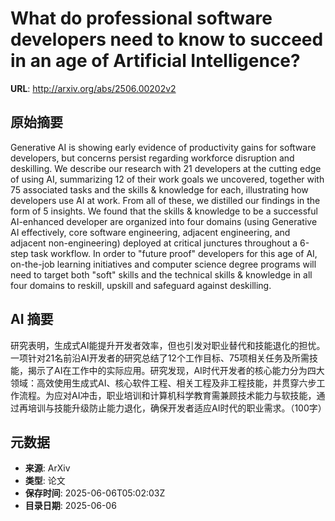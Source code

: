 # What do professional software developers need to know to succeed in an age of Artificial Intelligence?

**URL**: http://arxiv.org/abs/2506.00202v2

## 原始摘要

Generative AI is showing early evidence of productivity gains for software
developers, but concerns persist regarding workforce disruption and deskilling.
We describe our research with 21 developers at the cutting edge of using AI,
summarizing 12 of their work goals we uncovered, together with 75 associated
tasks and the skills &amp; knowledge for each, illustrating how developers use AI
at work. From all of these, we distilled our findings in the form of 5
insights. We found that the skills &amp; knowledge to be a successful AI-enhanced
developer are organized into four domains (using Generative AI effectively,
core software engineering, adjacent engineering, and adjacent non-engineering)
deployed at critical junctures throughout a 6-step task workflow. In order to
"future proof" developers for this age of AI, on-the-job learning initiatives
and computer science degree programs will need to target both "soft" skills and
the technical skills &amp; knowledge in all four domains to reskill, upskill and
safeguard against deskilling.


## AI 摘要

研究表明，生成式AI能提升开发者效率，但也引发对职业替代和技能退化的担忧。一项针对21名前沿AI开发者的研究总结了12个工作目标、75项相关任务及所需技能，揭示了AI在工作中的实际应用。研究发现，AI时代开发者的核心能力分为四大领域：高效使用生成式AI、核心软件工程、相关工程及非工程技能，并贯穿六步工作流程。为应对AI冲击，职业培训和计算机科学教育需兼顾技术能力与软技能，通过再培训与技能升级防止能力退化，确保开发者适应AI时代的职业需求。（100字）

## 元数据

- **来源**: ArXiv
- **类型**: 论文
- **保存时间**: 2025-06-06T05:02:03Z
- **目录日期**: 2025-06-06
